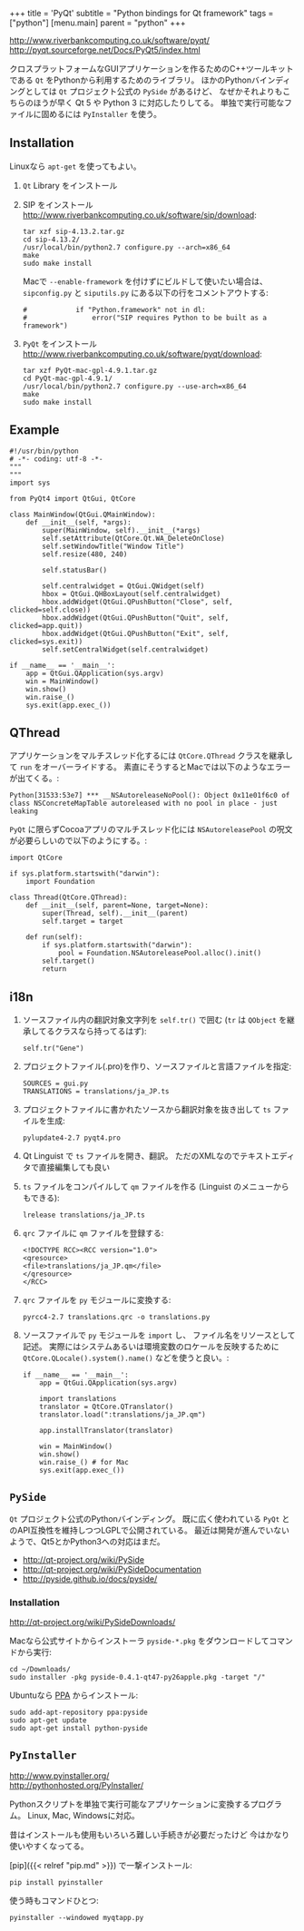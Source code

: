 +++
title = 'PyQt'
subtitle = "Python bindings for Qt framework"
tags = ["python"]
[menu.main]
  parent = "python"
+++

<http://www.riverbankcomputing.co.uk/software/pyqt/>
<http://pyqt.sourceforge.net/Docs/PyQt5/index.html>

クロスプラットフォームなGUIアプリケーションを作るためのC++ツールキットである
`Qt` をPythonから利用するためのライブラリ。
ほかのPythonバインディングとしては
`Qt` プロジェクト公式の `PySide` があるけど、
なぜかそれよりもこちらのほうが早く Qt 5 や Python 3 に対応したりしてる。
単独で実行可能なファイルに固めるには `PyInstaller` を使う。

## Installation

Linuxなら `apt-get` を使ってもよい。

1.  `Qt` Library をインストール
1.  SIP をインストール <http://www.riverbankcomputing.co.uk/software/sip/download>:

        tar xzf sip-4.13.2.tar.gz
        cd sip-4.13.2/
        /usr/local/bin/python2.7 configure.py --arch=x86_64
        make
        sudo make install

    Macで `--enable-framework` を付けずにビルドして使いたい場合は、
    `sipconfig.py` と `siputils.py` にある以下の行をコメントアウトする:

        #            if "Python.framework" not in dl:
        #                error("SIP requires Python to be built as a framework")

1.  `PyQt` をインストール <http://www.riverbankcomputing.co.uk/software/pyqt/download>:

        tar xzf PyQt-mac-gpl-4.9.1.tar.gz
        cd PyQt-mac-gpl-4.9.1/
        /usr/local/bin/python2.7 configure.py --use-arch=x86_64
        make
        sudo make install

## Example

    #!/usr/bin/python
    # -*- coding: utf-8 -*-
    """
    """
    import sys

    from PyQt4 import QtGui, QtCore

    class MainWindow(QtGui.QMainWindow):
        def __init__(self, *args):
            super(MainWindow, self).__init__(*args)
            self.setAttribute(QtCore.Qt.WA_DeleteOnClose)
            self.setWindowTitle("Window Title")
            self.resize(480, 240)

            self.statusBar()

            self.centralwidget = QtGui.QWidget(self)
            hbox = QtGui.QHBoxLayout(self.centralwidget)
            hbox.addWidget(QtGui.QPushButton("Close", self, clicked=self.close))
            hbox.addWidget(QtGui.QPushButton("Quit", self, clicked=app.quit))
            hbox.addWidget(QtGui.QPushButton("Exit", self, clicked=sys.exit))
            self.setCentralWidget(self.centralwidget)

    if __name__ == '__main__':
        app = QtGui.QApplication(sys.argv)
        win = MainWindow()
        win.show()
        win.raise_()
        sys.exit(app.exec_())

## QThread

アプリケーションをマルチスレッド化するには
`QtCore.QThread` クラスを継承して `run` をオーバーライドする。
素直にそうするとMacでは以下のようなエラーが出てくる。:

    Python[31533:53e7] *** __NSAutoreleaseNoPool(): Object 0x11e01f6c0 of class NSConcreteMapTable autoreleased with no pool in place - just leaking

`PyQt` に限らずCocoaアプリのマルチスレッド化には
`NSAutoreleasePool` の呪文が必要らしいので以下のようにする。:

    import QtCore

    if sys.platform.startswith("darwin"):
        import Foundation

    class Thread(QtCore.QThread):
        def __init__(self, parent=None, target=None):
            super(Thread, self).__init__(parent)
            self.target = target

        def run(self):
            if sys.platform.startswith("darwin"):
                pool = Foundation.NSAutoreleasePool.alloc().init()
            self.target()
            return

## i18n

1.  ソースファイル内の翻訳対象文字列を `self.tr()` で囲む
    (`tr` は `QObject` を継承してるクラスなら持ってるはず):

        self.tr("Gene")

1.  プロジェクトファイル(.pro)を作り、ソースファイルと言語ファイルを指定:

        SOURCES = gui.py
        TRANSLATIONS = translations/ja_JP.ts

1.  プロジェクトファイルに書かれたソースから翻訳対象を抜き出して
    `ts` ファイルを生成:

        pylupdate4-2.7 pyqt4.pro

1.  Qt Linguist で `ts` ファイルを開き、翻訳。
    ただのXMLなのでテキストエディタで直接編集しても良い
1.  `ts` ファイルをコンパイルして `qm` ファイルを作る
    (Linguist のメニューからもできる):

        lrelease translations/ja_JP.ts

1.  `qrc` ファイルに `qm` ファイルを登録する:

        <!DOCTYPE RCC><RCC version="1.0">
        <qresource>
        <file>translations/ja_JP.qm</file>
        </qresource>
        </RCC>

1.  `qrc` ファイルを `py` モジュールに変換する:

        pyrcc4-2.7 translations.qrc -o translations.py

1.  ソースファイルで `py` モジュールを `import` し、
    ファイル名をリソースとして記述。
    実際にはシステムあるいは環境変数のロケールを反映するために
    `QtCore.QLocale().system().name()` などを使うと良い。:

        if __name__ == '__main__':
            app = QtGui.QApplication(sys.argv)

            import translations
            translator = QtCore.QTranslator()
            translator.load(":translations/ja_JP.qm")

            app.installTranslator(translator)

            win = MainWindow()
            win.show()
            win.raise_() # for Mac
            sys.exit(app.exec_())

## `PySide`

`Qt` プロジェクト公式のPythonバインディング。
既に広く使われている `PyQt`
とのAPI互換性を維持しつつLGPLで公開されている。
最近は開発が進んでいないようで、Qt5とかPython3への対応はまだ。

-   <http://qt-project.org/wiki/PySide>
-   <http://qt-project.org/wiki/PySideDocumentation>
-   <http://pyside.github.io/docs/pyside/>

### Installation

<http://qt-project.org/wiki/PySideDownloads/>

Macなら公式サイトからインストーラ `pyside-*.pkg`
をダウンロードしてコマンドから実行:

    cd ~/Downloads/
    sudo installer -pkg pyside-0.4.1-qt47-py26apple.pkg -target "/"

Ubuntuなら [PPA](https://launchpad.net/~pyside/+archive/ppa)
からインストール:

    sudo add-apt-repository ppa:pyside
    sudo apt-get update
    sudo apt-get install python-pyside

## `PyInstaller`

<http://www.pyinstaller.org/>\
<http://pythonhosted.org/PyInstaller/>

Pythonスクリプトを単独で実行可能なアプリケーションに変換するプログラム。
Linux, Mac, Windowsに対応。

昔はインストールも使用もいろいろ難しい手続きが必要だったけど
今はかなり使いやすくなってる。

[pip]({{< relref "pip.md" >}}) で一撃インストール:

    pip install pyinstaller

使う時もコマンドひとつ:

    pyinstaller --windowed myqtapp.py
